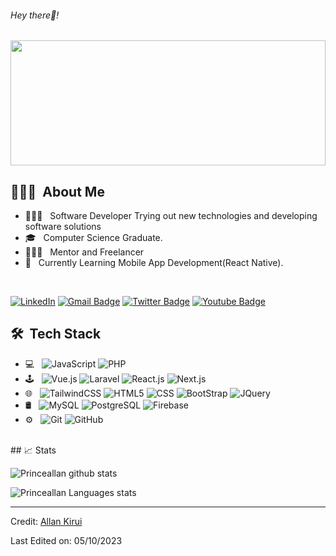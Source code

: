 <h6> Hey there👋!</h6>
<p align="center">
  <img src="https://github.com/Princeallan/Princeallan/assets/15101201/e454cce3-0cb3-49ef-8bce-db8871ea3378" height="200" width="100%"/>
</p>

## 👨🏻‍💻 &nbsp;About Me 

- 👨🏻‍💻 &nbsp; Software Developer Trying out new technologies and developing software solutions
- 🎓 &nbsp; Computer Science Graduate.
- 👨🏻‍💻 &nbsp; Mentor and Freelancer 
- 💼 &nbsp; Currently Learning Mobile App Development(React Native).

<br>

[![LinkedIn](https://img.shields.io/badge/-Allan%20Kirui-blue?style=plastic&logo=linkedin&logoColor=white&link=https://www.linkedin.com/in/allan-kirui-3bb683b8/)](https://www.linkedin.com/in/allan-kirui-3bb683b8/)
[![Gmail Badge](https://img.shields.io/badge/-allankirui57@gmail.com-c14438?style=flat-square&logo=Gmail&logoColor=white&link=mailto:allankirui57@gmail.com)](mailto:allankirui57@gmail.com)
[![Twitter Badge](https://img.shields.io/badge/-@PrinceAllan5-1ca0f1?style=flat-square&labelColor=1ca0f1&logo=twitter&logoColor=white&link=https://twitter.com/PrinceAllan5)](https://twitter.com/PrinceAllan5)
[![Youtube Badge](https://img.shields.io/badge/-@Pynade-CD201F?style=flat-square&labelColor=CD201F&logo=youtube&logoColor=white&link=https://youtube.com/@pynade)](https://youtube.com/@pynade)

## 🛠 &nbsp;Tech Stack

 - 💻 &nbsp;
  ![JavaScript](https://img.shields.io/badge/-JavaScript-333333?style=flat&logo=javascript)
  ![PHP](https://img.shields.io/badge/-PHP-333333?style=flat&logo=php)
 - 🕹️ &nbsp;
  ![Vue.js](https://img.shields.io/badge/-Vue.js-333333?style=flat&logo=vue.js)
  ![Laravel](https://img.shields.io/badge/-Laravel-333333?style=flat&logo=laravel)
  ![React.js](https://img.shields.io/badge/-React.js-333333?style=flat&logo=react.js)
  ![Next.js](https://img.shields.io/badge/-Next.js-333333?style=flat&logo=next.js)
 - 🌐 &nbsp;
  ![TailwindCSS](https://img.shields.io/badge/-TailwindCSS-333333?style=flat&logo=tailwindcss)
  ![HTML5](https://img.shields.io/badge/-HTML5-333333?style=flat&logo=HTML5)
  ![CSS](https://img.shields.io/badge/-CSS-333333?style=flat&logo=CSS3&logoColor=1572B6)
  ![BootStrap](https://img.shields.io/badge/-BootStrap-333333?style=flat&logo=bootstrap&logoColor=1572B6)
  ![JQuery](https://img.shields.io/badge/-JQuery-333333?style=flat&logo=jquery)
 - 🛢 &nbsp;
  ![MySQL](https://img.shields.io/badge/-MySQL-333333?style=flat&logo=mysql)
  ![PostgreSQL](https://img.shields.io/badge/-PostgreSQL-333333?style=flat&logo=postgresql)
  ![Firebase](https://img.shields.io/badge/-Firebase-333333?style=flat&logo=firebase)
- ⚙️ &nbsp;
  ![Git](https://img.shields.io/badge/-Git-333333?style=flat&logo=git)
  ![GitHub](https://img.shields.io/badge/-GitHub-333333?style=flat&logo=github)

<br/>
## 📈 Stats

![Princeallan github stats](https://github-readme-stats-sigma-five.vercel.app/api?username=princeallan&hide=["issues"]&show_icons=true&line_height=30)

![Princeallan Languages stats](https://github-readme-stats-sigma-five.vercel.app/api/top-langs/?username=princeallan&theme=buefy&layout=compact&langs_count=10)

----
Credit: [Allan Kirui](https://github.com/princeallan)

Last Edited on: 05/10/2023


<!--
**princeallan/princeallan** is a ✨ _special_ ✨ repository because its `README.md` (this file) appears on your GitHub profile.

Here are some ideas to get you started:

- 🔭 I’m currently working on ...
- 🌱 I’m currently learning ...
- 👯 I’m looking to collaborate on ...
- 🤔 I’m looking for help with ...
- 💬 Ask me about ...
- 📫 How to reach me: ...
- 😄 Pronouns: ...
- ⚡ Fun fact: ...
-->
